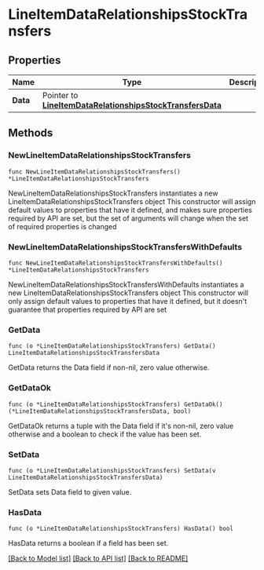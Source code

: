 # LineItemDataRelationshipsStockTransfers

## Properties

Name | Type | Description | Notes
------------ | ------------- | ------------- | -------------
**Data** | Pointer to [**LineItemDataRelationshipsStockTransfersData**](LineItemDataRelationshipsStockTransfersData.md) |  | [optional] 

## Methods

### NewLineItemDataRelationshipsStockTransfers

`func NewLineItemDataRelationshipsStockTransfers() *LineItemDataRelationshipsStockTransfers`

NewLineItemDataRelationshipsStockTransfers instantiates a new LineItemDataRelationshipsStockTransfers object
This constructor will assign default values to properties that have it defined,
and makes sure properties required by API are set, but the set of arguments
will change when the set of required properties is changed

### NewLineItemDataRelationshipsStockTransfersWithDefaults

`func NewLineItemDataRelationshipsStockTransfersWithDefaults() *LineItemDataRelationshipsStockTransfers`

NewLineItemDataRelationshipsStockTransfersWithDefaults instantiates a new LineItemDataRelationshipsStockTransfers object
This constructor will only assign default values to properties that have it defined,
but it doesn't guarantee that properties required by API are set

### GetData

`func (o *LineItemDataRelationshipsStockTransfers) GetData() LineItemDataRelationshipsStockTransfersData`

GetData returns the Data field if non-nil, zero value otherwise.

### GetDataOk

`func (o *LineItemDataRelationshipsStockTransfers) GetDataOk() (*LineItemDataRelationshipsStockTransfersData, bool)`

GetDataOk returns a tuple with the Data field if it's non-nil, zero value otherwise
and a boolean to check if the value has been set.

### SetData

`func (o *LineItemDataRelationshipsStockTransfers) SetData(v LineItemDataRelationshipsStockTransfersData)`

SetData sets Data field to given value.

### HasData

`func (o *LineItemDataRelationshipsStockTransfers) HasData() bool`

HasData returns a boolean if a field has been set.


[[Back to Model list]](../README.md#documentation-for-models) [[Back to API list]](../README.md#documentation-for-api-endpoints) [[Back to README]](../README.md)



